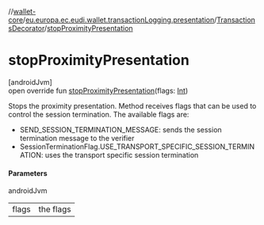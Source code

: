 //[wallet-core](../../../index.md)/[eu.europa.ec.eudi.wallet.transactionLogging.presentation](../index.md)/[TransactionsDecorator](index.md)/[stopProximityPresentation](stop-proximity-presentation.md)

# stopProximityPresentation

[androidJvm]\
open override fun [stopProximityPresentation](stop-proximity-presentation.md)(flags: [Int](https://kotlinlang.org/api/latest/jvm/stdlib/kotlin-stdlib/kotlin/-int/index.html))

Stops the proximity presentation. Method receives flags that can be used to control the session termination. The available flags are:

- 
   SEND_SESSION_TERMINATION_MESSAGE: sends the session termination message to the verifier
- 
   SessionTerminationFlag.USE_TRANSPORT_SPECIFIC_SESSION_TERMINATION: uses the transport specific session termination

#### Parameters

androidJvm

| | |
|---|---|
| flags | the flags |
